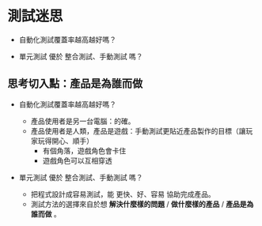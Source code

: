 # 測試迷思


* 自動化測試覆蓋率越高越好嗎？

* 單元測試 優於 整合測試、手動測試 嗎？

## 思考切入點：產品是為誰而做

* 自動化測試覆蓋率越高越好嗎？
  * 產品使用者是另一台電腦：的確。
  * 產品使用者是人類，產品是遊戲：手動測試更貼近產品製作的目標（讓玩家玩得開心、順手）
    * 有個角落，遊戲角色會卡住
    * 遊戲角色可以互相穿透


* 單元測試 優於 整合測試、手動測試 嗎？
  * 把程式設計成容易測試，能 更快、好、容易 協助完成產品。
  * 測試方法的選擇來自於想 **解決什麼樣的問題** / **做什麼樣的產品** / **產品是為誰而做** 。